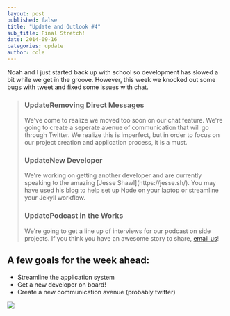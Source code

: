 ```yaml
---
layout: post
published: false
title: "Update and Outlook #4"
sub_title: Final Stretch!
date: 2014-09-16
categories: update
author: cole
---
```


Noah and I just started back up with school so development has slowed a bit while we get in the groove. However, this week we knocked out some bugs with tweet and fixed some issues with chat. 

<blockquote>
<h3><span class="update">Update</span>Removing Direct Messages</h3>
We've come to realize we moved too soon on our chat feature. We're going to create a seperate avenue of communication that will go through Twitter. We realize this is imperfect, but in order to focus on our project creation and application process, it is a must.

<h3><span class="update">Update</span>New Developer</h3>
We're working on getting another developer and are currently speaking to the amazing [Jesse Shawl](https://jesse.sh/). You may have used his blog to help set up Node on your laptop or streamline your Jekyll workflow.

<h3><span class="update">Update</span>Podcast in the Works</h3>
We're going to get a line up of interviews for our podcast on side projects. If you think you have an awesome story to share, <a href="mailto:us@meeet.co">email us</a>!

</blockquote>

## A few goals for the week ahead:

- Streamline the application system
- Get a new developer on board!
- Create a new communication avenue (probably twitter)

<img src="http://zippy.gfycat.com/WebbedBaggyAmericanbulldog.gif">
